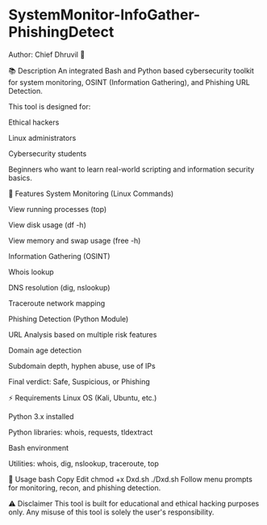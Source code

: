 # SystemMonitor-InfoGather-PhishingDetect
Author: Chief Dhruvil 👑

📚 Description
An integrated Bash and Python based cybersecurity toolkit for system monitoring, OSINT (Information Gathering), and Phishing URL Detection.

This tool is designed for:

Ethical hackers

Linux administrators

Cybersecurity students

Beginners who want to learn real-world scripting and information security basics.

📜 Features
System Monitoring (Linux Commands)

View running processes (top)

View disk usage (df -h)

View memory and swap usage (free -h)

Information Gathering (OSINT)

Whois lookup

DNS resolution (dig, nslookup)

Traceroute network mapping

Phishing Detection (Python Module)

URL Analysis based on multiple risk features

Domain age detection

Subdomain depth, hyphen abuse, use of IPs

Final verdict: Safe, Suspicious, or Phishing

⚡ Requirements
Linux OS (Kali, Ubuntu, etc.)

Python 3.x installed

Python libraries: whois, requests, tldextract

Bash environment

Utilities: whois, dig, nslookup, traceroute, top

🚀 Usage
bash
Copy
Edit
chmod +x Dxd.sh
./Dxd.sh
Follow menu prompts for monitoring, recon, and phishing detection.

⚠️ Disclaimer
This tool is built for educational and ethical hacking purposes only.
Any misuse of this tool is solely the user's responsibility.
